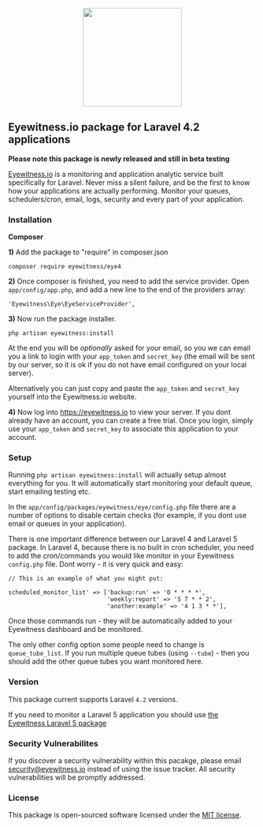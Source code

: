 <p align="center"><a href="https://eyewitness.io" target="_blank"><img width="200"src="https://eyewitness.io/img/logo/package.png"></a></p>

## Eyewitness.io package for Laravel 4.2 applications

**Please note this package is newly released and still in beta testing**

<a href="https://eyewitness.io">Eyewitness.io</a> is a monitoring and application analytic service built specifically for Laravel. Never miss a silent failure, and be the first to know how your applications are actually performing. Monitor your queues, schedulers/cron, email, logs, security and every part of your application.

### Installation

**Composer**

**1)** Add the package to "require" in composer.json

    composer require eyewitness/eye4

**2)** Once composer is finished, you need to add the service provider. Open `app/config/app.php`, and add a new line to the end of the providers array:

    'Eyewitness\Eye\EyeServiceProvider',

**3)** Now run the package installer.

    php artisan eyewitness:install

At the end you will be <i>optionally</i> asked for your email, so you we can email you a link to login with your `app_token` and `secret_key` (the email will be sent by our server, so it is ok if you do not have email configured on your local server).

Alternatively you can just copy and paste the `app_token` and `secret_key` yourself into the Eyewitness.io website.

**4)** Now log into <a href="https://eyewitness.io">https://eyewitness.io</a> to view your server. If you dont already have an account, you can create a free trial. Once you login, simply use your `app_token` and `secret_key` to associate this application to your account.

### Setup

Running `php artisan eyewitness:install` will actually setup almost everything for you. It will automatically start monitoring your default queue, start emailing testing etc.

In the `app/config/packages/eyewitness/eye/config.php` file there are a number of options to disable certain checks (for example, if you dont use email or queues in your application).

There is one important difference between our Laravel 4 and Laravel 5 package. In Laravel 4, because there is no built in cron scheduler, you need to add the cron/commands you would like monitor in your Eyewitness `config.php` file. Dont worry - it is very quick and easy:

```
// This is an example of what you might put:

scheduled_monitor_list' => ['backup:run' => '0 * * * *',
                            'weekly:report' => '5 7 * * 2',
                            'another:example' => '4 1 3 * *'],
```

Once those commands run - they will be automatically added to your Eyewitness dashboard and be monitored.

The only other config option some people need to change is `queue_tube_list`. If you run multiple queue tubes (using `--tube`) - then you should add the other queue tubes you want monitored here.

### Version

This package current supports Laravel `4.2` versions.

If you need to monitor a Laravel 5 application you should use [the Eyewitness Laravel 5 package](https://github.com/eyewitness/eye)

### Security Vulnerabilites

If you discover a security vulnerability within this pacakge, please email security@eyewitness.io instead of using the issue tracker. All security vulnerabilities will be promptly addressed.

### License

This package is open-sourced software licensed under the [MIT license](http://opensource.org/licenses/MIT).
